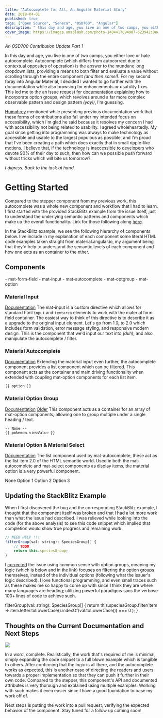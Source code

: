 ```yaml
---
title: "Autocomplete for All, An Angular Material Story"
date: 2018-04-01
published: true
tags: ["Open Source", "Seneca", "OSD700", "Angular"]
description: " this day and age, you live in one of two camps, you either love or hate autocomplete. Autocomplete (which differs from autocorrect due to contextual opposites of operation) is the answer to the mundane long dropdown lists, providing a means to both filter and evaluate a value without scrolling through the entire component _(and then some!)_."
cover_image: https://images.unsplash.com/photo-1484417894907-623942c8ee29?ixlib=rb-0.3.5&ixid=eyJhcHBfaWQiOjEyMDd9&s=3f1d38bbdda690e28a81673c06325075&auto=format&fit=crop&w=3578&q=80
---
```


_An OSD700 Contribution Update Part 1_

In this day and age, you live in one of two camps, you either love or hate autocomplete. Autocomplete (which differs from autocorrect due to contextual opposites of operation) is the answer to the mundane long dropdown lists, providing a means to both filter and evaluate a value without scrolling through the entire component _(and then some!)_. For my second foray into Angular Material, I decided I wanted to go further with the documentation while also browsing for enhancements or usability fixes. This led me to the an issue request for [documentation explaining](https://github.com/angular/material2/issues/10196) how to incorporate option groups, which revolves around a far more complex observable pattern and design pattern _(yay!)_, I'm guessing.

[Humphrey](http://github.com/humphd) mentioned while presenting previous documentation work that these forms of contributions also fall under my intended focus on accessibility, which I'm glad he said because it resolves my concern I had with accessibility not being related to usability. I agreed wholeheartedly. My goal since getting into programming was always to make technology as accessible and usable to the largest populous as possible, and I'm proud that I've been creating a path which does exactly that in small ripple-like motions. I believe that, if the technology is inaccessible to developers who devote 90% of their day to such, then how can we possible push forward without tricks which will bite us tomorrow?

_I digress. Back to the task at hand._

# Getting Started

Compared to the stepper component from my previous work, this autocomplete was a whole new component and workflow that I had to learn. I first started with the provided StackBlitz example from the issue itself, just to understand the underlying semantic patterns and components which make up the overall functionality. Link for those following along [here](https://stackblitz.com/edit/angular-nwdj9u).

In the StackBlitz example, we see the following hierarchy of components below. I've include in my explanation of each component some literal HTML code examples taken straight from material.angular.io, my argument being that they'd help to understand the semantic levels of each component and how one acts as an container to the other.

## Components

\- mat-form-field - mat-input - mat-autocomplete - mat-optgroup - mat-option

### Material Input

[Documentation](https://material.angular.io/components/input/overview) The mat-input is a custom directive which allows for standard html `input` and `textarea` elements to work with the material form field container. The easiest way to think of this directive is to describe it as a upgrade to the original input element. Let's go from 1.0, to 2.0 which includes form validation, error message styling, and responsive modern design. This is the component that we'd input our text into _(duh)_, and also manipulate the autocomplete / filter.

### Material Autocomplete

[Documentation](https://material.angular.io/components/autocomplete/overview) Extending the material input even further, the autocomplete component provides a list component which can be filtered. This component acts as the container and main driving functionality when extended with coupling mat-option components for each list item.

`{{ option }}`

### Material Option Group

[Documentation](https://material.angular.io/components/select/overview) [Older](https://material.angularjs.org/latest/demo/select) This component acts as a container for an array of mat-option components, allowing one to group multiple under a single heading / text.

```
-- None --
{{ pokemon.viewValue }}
```

### Material Option & Material Select

[Documentation](https://material.angular.io/components/select/overview) The list component used by mat-autocomplete, these act as the list item 2.0 of the HTML semantic world. Used in both the mat-autocomplete and mat-select components as display items, the material option is a very powerful component.

None
Option 1
Option 2
Option 3

## Updating the StackBlitz Example

When I first discovered the bug and the corresponding StackBlitz example, I thought that the component itself was broken and that I had a lot more work than what the issue had described. I was relieved while looking into the code (for the above analysis) to see this code snippet which implied that completion would show true progress and remaining work.

```js
// NEED HELP !!!
filterGroup(val: string): SpeciesGroup[] {
    // TODO
    return this.speciesGroup;
}
```

I [corrected](https://stackblitz.com/edit/angular-smg2xm?file=app/app.component.ts) the issue using common sense with option groups, meaning my logic (which is below and in the link) focuses on filtering the option groups themselves, instead of the individual options (following what the issuer's logic described). I love functional programming, and even small traces such as these makes me so happy to come up with since I think they are where many languages are heading; utilizing powerful paradigms sans the verbose 100+ lines of code to achieve such.

filterGroup(val: string): SpeciesGroup[] {
return this.speciesGroup.filter(item =>
item.letter.toLowerCase().indexOf(val.toLowerCase()) === 0 );
}

## Thoughts on the Current Documentation and Next Steps

[![](https://images.unsplash.com/photo-1464618055434-20b22e97995a?ixlib=rb-0.3.5&ixid=eyJhcHBfaWQiOjEyMDd9&s=2b81999604de6c183fe5f2a21e10db2f&auto=format&fit=crop&w=2550&q=80)](https://unsplash.com/@farrelnobel)

In a word, complete. Realistically, the work that's required of me is minimal, simply expanding the code snippet to a full blown example which is tangible to others. After confirming that the logic is all there, and the autocomplete works as expected, this is another case of directing the readers and users towards a proper implementation so that they can push it further in their own code. Compared to the stepper, this component's API and documented attributes is very thorough and explained using multiple examples. Working with such makes it even easier since I have a good foundation to base my work off of.

Next steps is putting the work into a pull request, verifying the expected behavior of the component. Stay tuned for a follow up coming soon!
